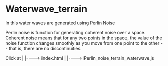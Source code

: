 # Waterwave_terrain
In this water waves are generated using Perlin Noise

Perlin noise is function for generating coherent noise over a space. Coherent noise means that for any two points in the space, the value of the noise function changes smoothly as you move from one point to the other -- that is, there are no discontinuities.

Click at
    |
    |----> index.html
               |
               |----> Perlin_noise_terrain_waterwave.js
